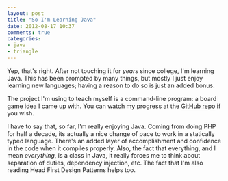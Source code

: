 ```yaml
---
layout: post
title: "So I'm Learning Java"
date: 2012-08-17 10:37
comments: true
categories: 
- java
- triangle
---
```

Yep, that's right. After not touching it for *years* since college, I'm learning Java. This has been prompted by many things, but mostly I just enjoy learning new languages; having a reason to do so is just an added bonus.

The project I'm using to teach myself is a command-line program: a board game idea I came up with. You can watch my progress at the [GitHub repo](https://github.com/echosa/triangle_game) if you wish.

I have to say that, so far, I'm really enjoying Java. Coming from doing PHP for half a decade, its actually a nice change of pace to work in a statically typed language. There's an added layer of accomplishment and confidence in the code when it compiles properly. Also, the fact that everything, and I mean *everything*, is a class in Java, it really forces me to think about separation of duties, dependency injection, etc. The fact that I'm also reading Head First Design Patterns helps too.
